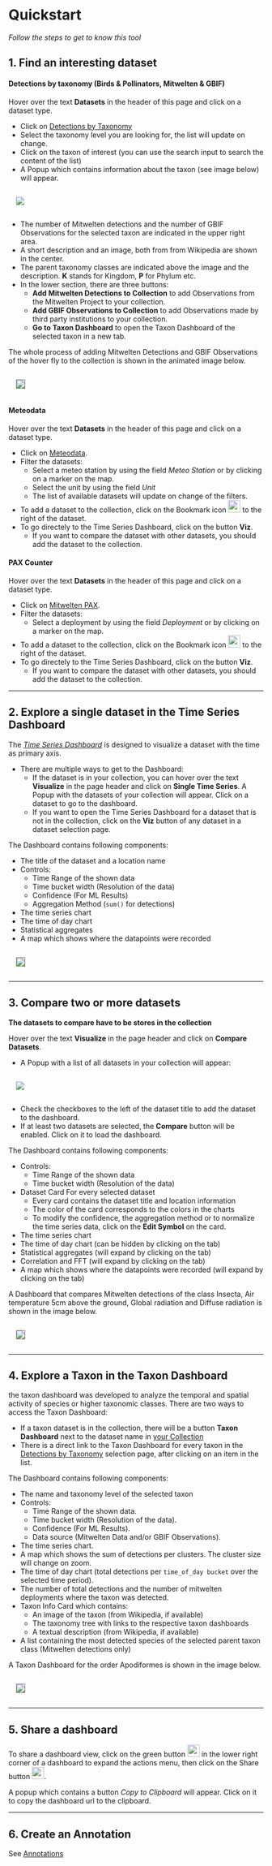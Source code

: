 # Quickstart

*Follow the steps to get to know this tool*


## 1. Find an interesting dataset


#### Detections by taxonomy (Birds & Pollinators, Mitwelten & GBIF)

Hover over the text **Datasets** in the header of this page and click on a dataset type.

* Click on [Detections by Taxonomy](/app/select/taxon)
* Select the taxonomy level you are looking for, the list will update on change.
* Click on the taxon of interest (you can use the search input to search the content of the list)
* A Popup which contains information about the taxon (see image below) will appear.



<div style="padding:15px 30px 15px 15px">
<img src="assets/images/taxon_modal.png" style="maxWidth:60%;" />
</div>



* The number of Mitwelten detections and the number of GBIF Observations for the selected taxon are indicated in the upper right area.
* A short description and an image, both from from Wikipedia are shown in the center.
* The parent taxonomy classes are indicated above the image and the description. **K** stands for Kingdom, **P** for Phylum etc.
* In the lower section, there are three buttons:
  * **Add Mitwelten Detections to Collection** to add Observations from the Mitwelten Project to your collection.
  * **Add GBIF Observations to Collection** to add Observations made by third party institutions to your collection.
  * **Go to Taxon Dashboard** to open the Taxon Dashboard of the selected taxon in a new tab.


The whole process of adding Mitwelten Detections and GBIF Observations of the hover fly to the collection is shown in the animated image below.

<div style="padding:15px 30px 15px 15px">
<img src="assets/images/taxon_select.gif" style="maxWidth:75%;border:1px solid gray;" />
</div>


#### Meteodata

Hover over the text **Datasets** in the header of this page and click on a dataset type.

* Click on [Meteodata](/app/select/meteo).
* Filter the datasets:
  * Select a meteo station by using the field *Meteo Station* or by clicking on a marker on the map.
  * Select the unit by using the field *Unit*
  * The list of available datasets will update on change of the filters.
* To add a dataset to the collection, click on the Bookmark icon <img src="assets/icons/bookmark-outline-rounded.svg" style="height:24px;" /> to the right of the dataset.
* To go directely to the Time Series Dashboard, click on the button **Viz**.
  * If you want to compare the dataset with other datasets, you should add the dataset to the collection.



#### PAX Counter

Hover over the text **Datasets** in the header of this page and click on a dataset type.

* Click on [Mitwelten PAX](/app/select/pax).
* Filter the datasets:
  * Select a deployment by using the field *Deployment* or by clicking on a marker on the map.
* To add a dataset to the collection, click on the Bookmark icon <img src="assets/icons/bookmark-outline-rounded.svg" style="height:24px;" /> to the right of the dataset.
* To go directely to the Time Series Dashboard, click on the button **Viz**.
  * If you want to compare the dataset with other datasets, you should add the dataset to the collection.

---


## 2. Explore a single dataset in the Time Series Dashboard

The *[Time Series Dashboard](viz/timeseries)* is designed to visualize a dataset with the time as primary axis.
* There are multiple ways to get to the Dashboard:
  * If the dataset is in your collection, you can hover over the text **Visualize** in the page header and click on **Single Time Series**. A Popup with the datasets of your collection will appear. Click on a dataset to go to the dashboard.
  * If you want to open the Time Series Dashboard for a dataset that is not in the collection, click on the **Viz** button of any dataset in a dataset selection page.


The Dashboard contains following components:
* The title of the dataset and a location name
* Controls:
  * Time Range of the shown data
  * Time bucket width (Resolution of the data)
  * Confidence (For ML Results)
  * Aggregation Method (`sum()` for detections)
* The time series chart
* The time of day chart
* Statistical aggregates
* A map which shows where the datapoints were recorded


<div style="padding:15px 30px 15px 15px; ">
<img src="assets/images/aves_ts_dashboard.png" style="maxWidth:75%;border:1px solid gray;" />
</div>


---

## 3. Compare two or more datasets

**The datasets to compare have to be stores in the collection**

Hover over the text **Visualize** in the page header and click on **Compare Datasets**.
* A Popup with a list of all datasets in your collection will appear:

<div style="padding:15px 30px 15px 15px">
<img src="assets/images/compare_select.png" style="maxWidth:60%;" />
</div>

* Check the checkboxes to the left of the dataset title to add the dataset to the dashboard.
* If at least two datasets are selected, the **Compare** button will be enabled. Click on it to load the dashboard.

The Dashboard contains following components:
* Controls:
  * Time Range of the shown data
  * Time bucket width (Resolution of the data)
* Dataset Card For every selected dataset
  * Every card contains the dataset title and location information
  * The color of the card corresponds to the colors in the charts
  * To modify the confidence, the aggregation method or to normalize the time series data, click on the **Edit Symbol** on the card.
* The time series chart
* The time of day chart (can be hidden by clicking on the tab)
* Statistical aggregates (will expand by clicking on the tab)
* Correlation and FFT (will expand by clicking on the tab)
* A map which shows where the datapoints were recorded (will expand by clicking on the tab)

A Dashboard that compares Mitwelten detections of the class Insecta, Air temperature 5cm above the ground, Global radiation and Diffuse radiation is shown in the image below.


<div style="padding:15px 30px 15px 15px">
<img src="assets/images/comp_dashboard.png" style="maxWidth:75%;border:1px solid gray;" />
</div>

---


## 4. Explore a Taxon in the Taxon Dashboard

the taxon dashboard was developed to analyze the temporal and spatial activity of species or higher taxonomic classes.
There are two ways to access the Taxon Dashboard:
* If a taxon dataset is in the collection, there will be a button **Taxon Dashboard** next to the dataset name in [your Collection](collection)
* There is a direct link to the Taxon Dashboard for every taxon in the [Detections by Taxonomy](/app/select/taxon) selection page, after clicking on an item in the list.


The Dashboard contains following components:
* The name and taxonomy level of the selected taxon
* Controls:
  * Time Range of the shown data.
  * Time bucket width (Resolution of the data).
  * Confidence (For ML Results).
  * Data source (Mitwelten Data and/or GBIF Observations).
* The time series chart.
* A map which shows the sum of detections per clusters. The cluster size will change on zoom.
* The time of day chart (total detections per `time_of_day bucket` over the selected time period).
* The number of total detections and the number of mitwelten deployments where the taxon was detected.
* Taxon Info Card which contains:
  * An image of the taxon (from Wikipedia, if available)
  * The taxonomy tree with links to the respective taxon dashboards
  * A textual description (from Wikipedia, if available)
* A list containing the most detected species of the selected parent taxon class (Mitwelten detections only)

A Taxon Dashboard for the order Apodiformes is shown in the image below.

<div style="padding:15px 15px 15px 15px">
<img src="assets/images/taxon_dashboard.png" style="maxWidth:75%;border:1px solid gray;" />
</div>

---


## 5. Share a dashboard

To share a dashboard view, click on the green button <img src="assets/icons/more-two.svg" style="height:24px;" /> in the lower right corner of a dashboard  to expand the actions menu, then click on the Share button <img src="assets/icons/share.svg" style="height:24px;" />. 

A popup which contains a button *Copy to Clipboard* will appear. Click on it to copy the dashboard url to the clipboard.

---

## 6. Create an Annotation

See [Annotations](docs#annotations)

